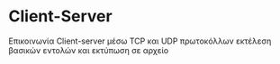 # Client-Server
Επικοινωνία Client-server μέσω TCP και UDP πρωτοκόλλων
εκτέλεση βασικών εντολών και εκτύπωση σε αρχείο
